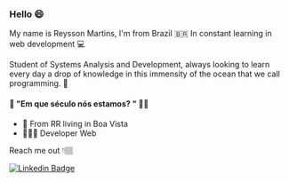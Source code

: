 
### Hello 😄

My name is Reysson Martins, I'm from Brazil 🇧🇷 In constant learning in web development 💻

Student of Systems Analysis and Development, always looking to learn every day a drop of knowledge in this immensity of the ocean that we call programming. 🤩

#### 🦕 "Em que século nós estamos? " 🌿🤔

- 📍 From RR living in Boa Vista
- 🧑🏽‍💻 Developer Web

Reach me out 👇🏽

[![Linkedin Badge](https://img.shields.io/badge/-Reysson%20Martins-0F6CA6?style=flat-square&logo=Linkedin&logoColor=white&link=https://www.linkedin.com/in/reysson-martins-a53b0820a/)](https://www.linkedin.com/in/reysson-martins-a53b0820a/) 

